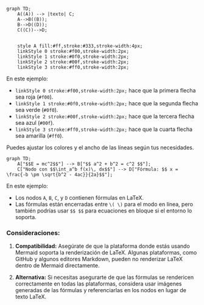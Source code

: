 ```mermaid
graph TD;
    A((A)) --> |texto| C;
    A-->B((B));
    B-->D((D));
    C((C))-->D;

    
    style A fill:#ff,stroke:#333,stroke-width:4px;
    linkStyle 0 stroke:#f00,stroke-width:2px;
    linkStyle 1 stroke:#0f0,stroke-width:2px;
    linkStyle 2 stroke:#00f,stroke-width:2px;
    linkStyle 3 stroke:#ff0,stroke-width:2px;
```

En este ejemplo:

- `linkStyle 0 stroke:#f00,stroke-width:2px;` hace que la primera flecha sea roja (`#f00`).
- `linkStyle 1 stroke:#0f0,stroke-width:2px;` hace que la segunda flecha sea verde (`#0f0`).
- `linkStyle 2 stroke:#00f,stroke-width:2px;` hace que la tercera flecha sea azul (`#00f`).
- `linkStyle 3 stroke:#ff0,stroke-width:2px;` hace que la cuarta flecha sea amarilla (`#ff0`).

Puedes ajustar los colores y el ancho de las líneas según tus necesidades. 


```mermaid
graph TD;
    A["$$E = mc^2$$"] --> B["$$ a^2 + b^2 = c^2 $$"];
    C["Nodo con $$\int_a^b f(x)\, dx$$"] --> D["Fórmula: $$ x = \frac{-b \pm \sqrt{b^2 - 4ac}}{2a}$$"];

```
En este ejemplo:

- Los nodos `A`, `B`, `C`, y `D` contienen fórmulas en LaTeX.
- Las fórmulas están encerradas entre `\( \)` para el modo en línea, pero también podrías usar `$$ $$` para ecuaciones en bloque si el entorno lo soporta.

### Consideraciones:

1. **Compatibilidad:** Asegúrate de que la plataforma donde estás usando Mermaid soporta la renderización de LaTeX. Algunas plataformas, como GitHub y algunos editores Markdown, pueden no renderizar LaTeX dentro de Mermaid directamente.
   
2. **Alternativa:** Si necesitas asegurarte de que las fórmulas se rendericen correctamente en todas las plataformas, considera usar imágenes generadas de las fórmulas y referenciarlas en los nodos en lugar de texto LaTeX.

